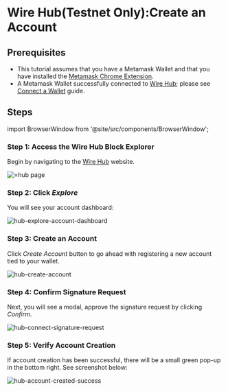 # Wire Hub(Testnet Only):Create an Account

## Prerequisites

- This tutorial assumes that you have a Metamask Wallet and that you have installed the [Metamask Chrome Extension](https://chromewebstore.google.com/detail/metamask/nkbihfbeogaeaoehlefnkodbefgpgknn?hl=en).
- A Metamask Wallet successfully connected to [Wire Hub](https://hub.wire.network); please see [Connect a Wallet](./connect-a-wallet.md) guide.

## Steps

import BrowserWindow from '@site/src/components/BrowserWindow';

### Step 1: Access the Wire Hub Block Explorer

Begin by navigating to the [Wire Hub](https://hub.wire.network) website.

<BrowserWindow url="https://hub.wire.network/">
      <img src="/img/hub.png" alt="=hub page" />

 </BrowserWindow>

### Step 2: Click *Explore*

You will see your account dashboard:

<BrowserWindow url="https://hub.wire.network/">
      <img src="/img/hub-explore-account-dashboard.png" alt="hub-explore-account-dashboard" />

 </BrowserWindow>

### Step 3: Create an Account

Click *Create Account* button to go ahead with registering a new account tied to your wallet.

<BrowserWindow url="https://hub.wire.network/">
      <img src="/img/hub-create-account.png" alt="hub-create-account" />

 </BrowserWindow>

### Step 4: Confirm Signature Request

Next, you will see a modal, approve the signature request by clicking *Confirm*.

<BrowserWindow url="https://hub.wire.network/">
      <img src="/img/hub-signature-request.png" alt="hub-connect-signature-request" />

 </BrowserWindow>

### Step 5: Verify Account Creation

If account creation has been successful, there will be a small green pop-up in the bottom right. See screenshot below:

<BrowserWindow url="https://hub.wire.network/">
      <img src="/img/hub-account-created-success.png" alt="hub-account-created-success" />

 </BrowserWindow>
